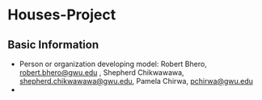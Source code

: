 # Houses-Project
## Basic Information
* Person or organization developing model: Robert Bhero, robert.bhero@gwu.edu , Shepherd Chikwawawa, shepherd.chikwawawa@gwu.edu, Pamela Chirwa, pchirwa@gwu.edu
* 
